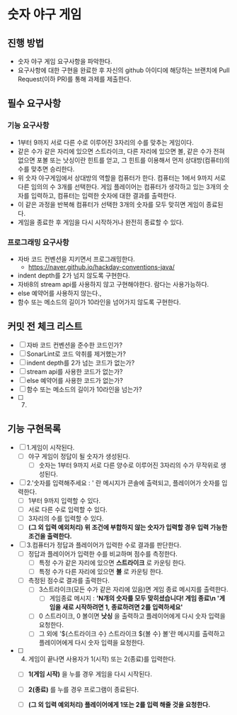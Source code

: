 # 숫자 야구 게임
## 진행 방법
* 숫자 야구 게임 요구사항을 파악한다.
* 요구사항에 대한 구현을 완료한 후 자신의 github 아이디에 해당하는 브랜치에 Pull Request(이하 PR)를 통해 과제를 제출한다.

## 필수 요구사항
### 기능 요구사항
* 1부터 9까지 서로 다른 수로 이루어진 3자리의 수를 맞추는 게임이다.
* 같은 수가 같은 자리에 있으면 스트라이크, 다른 자리에 있으면 볼, 같은 수가 전혀 없으면 포볼 또는 낫싱이란 힌트를 얻고, 그 힌트를 이용해서 먼저 상대방(컴퓨터)의 수를 맞추면 승리한다.
* 위 숫자 야구게임에서 상대방의 역할을 컴퓨터가 한다. 컴퓨터는 1에서 9까지 서로 다른 임의의 수 3개를 선택한다. 게임 플레이어는 컴퓨터가 생각하고 있는 3개의 숫자를 입력하고, 컴퓨터는 입력한 숫자에 대한 결과를 출력한다.
* 이 같은 과정을 반복해 컴퓨터가 선택한 3개의 숫자를 모두 맞히면 게임이 종료된다.
* 게임을 종료한 후 게임을 다시 시작하거나 완전히 종료할 수 있다.

### 프로그래밍 요구사항
* 자바 코드 컨벤션을 지키면서 프로그래밍한다.
  * https://naver.github.io/hackday-conventions-java/
* indent depth를 2가 넘지 않도록 구현한다.
* 자바8의 stream api를 사용하지 않고 구현해야한다. 람다는 사용가능하다.
* else 예약어를 사용하지 않는다.,
* 함수 또는 메소드의 길이가 10라인을 넘어가지 않도록 구현한다.

## 커밋 전 체크 리스트
- [ ] 자바 코드 컨벤션을 준수한 코드인가?
- [ ] SonarLint로 코드 악취를 제거했는가?
- [ ] indent depth를 2가 넘는 코드가 없는가?
- [ ] stream api를 사용한 코드가 없는가?
- [ ] else 예약어를 사용한 코드가 없는가?
- [ ] 함수 또는 메소드의 길이가 10라인을 넘는가?
- [ ] 7. 


## 기능 구현목록
- [ ] 1.게임이 시작된다.
  - [ ] 야구 게임이 정답이 될 숫자가 생성된다.
    - [ ] 숫자는 1부터 9까지 서로 다른 양수로 이루어진 3자리의 수가 무작위로 생성된다.

- [ ] 2.'숫자를 입력해주세요 : ' 란 메시지가 콘솔에 출력되고, 플레이어가 숫자를 입력한다.
  - [ ] 1부터 9까지 입력할 수 있다.
  - [ ] 서로 다른 수로 입력할 수 있다.
  - [ ] 3자리의 수를 입력할 수 있다.
  - [ ] **(그 외 입력 예외처리) 위 조건에 부합하지 않는 숫자가 입력할 경우 입력 가능한 조건을 출력한다.**

- [ ] 3.컴퓨터가 정답과 플레이어가 입력한 수로 결과를 판단한다.
  - [ ] 정답과 플레이어가 입력한 수를 비교하며 점수를 측정한다.
    - [ ] 특정 수가 같은 자리에 있으면 **스트라이크** 로 카운팅 한다.
    - [ ] 특정 수가 다른 자리에 있으면 **볼** 로 카운팅 한다.
  - [ ] 측정된 점수로 결과를 출력한다.
    - [ ] 3스트라이크(모든 수가 같은 자리에 있음)면 게임 종료 메시지를 출력한다.
      - [ ] 게임종료 메시지 : **'N개의 숫자를 모두 맞히셨습니다! 게임 종료\n '게임을 새로 시작하려면 1, 종료하려면 2를 입력하세요'**
    - [ ] 0 스트라이크, 0 볼이면 **낫싱** 을 출력하고 플레이어에게 다시 숫자 입력을 요청한다.
    - [ ] 그 외에 '${스트라이크 수} 스트라이크 ${볼 수} 볼'란 메시지를 출력하고 플레이어에게 다시 숫자 입력을 요청한다.

- [ ] 4. 게임이 끝나면 사용자가 1(시작) 또는 2(종료)를 입력한다.
    - [ ] **1(게임 시작)** 을 누를 경우 게임을 다시 시작된다.
    - [ ] **2(종료)** 를 누를 경우 프로그램이 종료된다.
    - [ ] **(그 외 입력 예외처리) 플레이어에게 1또는 2를 입력 해줄 것을 요청한다.**
    
